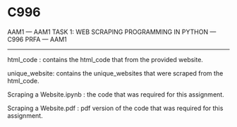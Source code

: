 # C996
AAM1 — AAM1 TASK 1: WEB SCRAPING PROGRAMMING IN PYTHON — C996  PRFA — AAM1

------

html_code : contains the html_code that from the provided website.

unique_website: contains the unique_websites that were scraped from the html_code.

Scraping a Website.ipynb : the code that was required for this assignment.

Scraping a Website.pdf : pdf version of the code that was required for this assignment.


